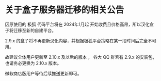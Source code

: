 # 关于盒子服务器迁移的相关公告

因原使用的 极狐 代码平台将在 2024年1月起 开始收费且价格高昂，所以汉化盒子将迁移至新的自建平台。

2.9.x 的盒子将不再更新汉化内容，并根据极狐平台策略在某一段时间后完全不可用。

故建议全体用户更新至 2.10.x 及以后的版本 ， 各大 QQ 群若有 2.9.x 的安装包，也请务必更换为 2.10.x 版本。

微软商店版用户等待后续推送更新即可。